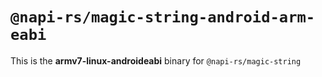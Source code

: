# `@napi-rs/magic-string-android-arm-eabi`

This is the **armv7-linux-androideabi** binary for `@napi-rs/magic-string`
